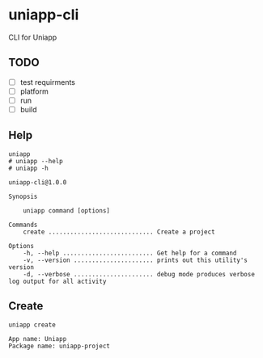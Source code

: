 # uniapp-cli

CLI for Uniapp

## TODO

- [ ] test requirments
- [ ] platform
- [ ] run
- [ ] build

## Help

```shell
uniapp
# uniapp --help
# uniapp -h
```

```text
uniapp-cli@1.0.0

Synopsis

    uniapp command [options]

Commands
    create ............................. Create a project

Options
    -h, --help ......................... Get help for a command
    -v, --version ...................... prints out this utility's version
    -d, --verbose ...................... debug mode produces verbose log output for all activity
```

## Create

```shell
uniapp create
```

```text
App name: Uniapp
Package name: uniapp-project
```
